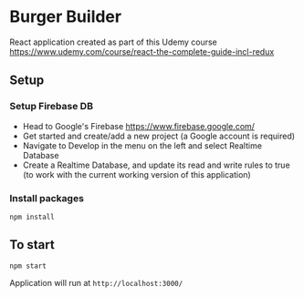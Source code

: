 # Burger Builder
React application created as part of this Udemy course https://www.udemy.com/course/react-the-complete-guide-incl-redux

## Setup

### Setup Firebase DB
- Head to Google's Firebase https://www.firebase.google.com/
- Get started and create/add a new project (a Google account is required)
- Navigate to Develop in the menu on the left and select Realtime Database
- Create a Realtime Database, and update its read and write rules to true (to work with the current working version of this application)

### Install packages
```
npm install
```


## To start
```
npm start
```

Application will run at `http://localhost:3000/`

